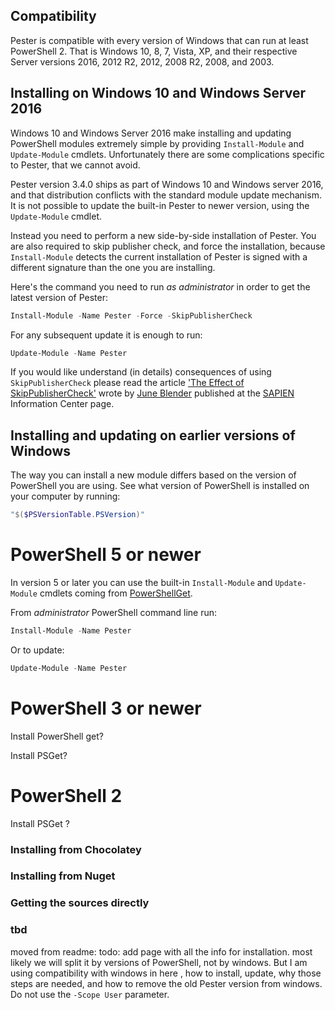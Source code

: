 ## Compatibility
Pester is compatible with every version of Windows that can run at least PowerShell 2. That is Windows 10, 8, 7, Vista, XP, and their respective Server versions 2016, 2012 R2, 2012, 2008 R2, 2008, and 2003.


## Installing on Windows 10 and Windows Server 2016

Windows 10 and Windows Server 2016 make installing and updating PowerShell modules extremely simple by providing `Install-Module` and `Update-Module` cmdlets. Unfortunately there are some complications specific to Pester, that we cannot avoid.

Pester version 3.4.0 ships as part of Windows 10 and Windows server 2016, and that distribution conflicts with the standard module update mechanism. It is not possible to update the built-in Pester to newer version, using the `Update-Module` cmdlet. 

Instead you need to perform a new side-by-side installation of Pester. You are also required to skip publisher check, and force the installation, because `Install-Module` detects the current installation of Pester is signed with a different signature than the one you are installing.

Here's the command you need to run _as administrator_ in order to get the latest version of Pester:

```powershell
Install-Module -Name Pester -Force -SkipPublisherCheck
```

For any subsequent update it is enough to run: 

```powershell
Update-Module -Name Pester
```

If you would like understand (in details) consequences of using `SkipPublisherCheck` please read the article ['The Effect of SkipPublisherCheck'](https://info.sapien.com/index.php/scripting/scripting-modules/effect-of-skippublishercheck) wrote by [June Blender](@juneb) published at the [SAPIEN](https://www.sapien.com/) Information Center page.


## Installing and updating on earlier versions of Windows


The way you can install a new module differs based on the version of PowerShell you are using. See what version of PowerShell is installed on your computer by running:

```powershell
"$($PSVersionTable.PSVersion)"
```

# PowerShell 5 or newer
In version 5 or later you can use the built-in `Install-Module` and `Update-Module` cmdlets coming from [PowerShellGet](https://github.com/PowerShell/PowerShellGet).

From _administrator_ PowerShell command line run:
```powershell
Install-Module -Name Pester
```
Or to update:
```powershell
Update-Module -Name Pester
```

# PowerShell 3 or newer
Install PowerShell get?

Install PSGet?

# PowerShell 2
Install PSGet ?


### Installing from Chocolatey

### Installing from Nuget

### Getting the sources directly


### tbd 
moved from readme: todo: add page with all the info for installation. most likely we will split it by versions of PowerShell, not by windows. But I am using compatibility with windows in here , how to install, update, why those steps are needed, and how to remove the old Pester version from windows.
Do not use the `-Scope User` parameter.
